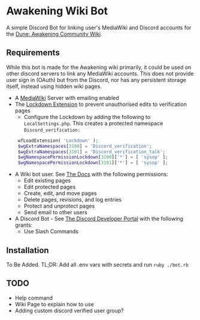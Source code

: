 # Awakening Wiki Bot

A simple Discord Bot for linking user's MediaWiki and Discord accounts for the [Dune: Awakening Community Wiki](https://awakening.wiki).

## Requirements

While this bot is made for the Awakening wiki primarily, it could be used on other discord servers to link any MediaWiki accounts.
This does not provide user sign in (OAuth) but from the Discord, nor has any persistent storage itself, instead using hidden wiki pages.
 
 * A [MediaWiki](https://www.mediawiki.org) Server with emailing enabled
 * The [Lockdown Extension](https://www.mediawiki.org/wiki/Extension:Lockdown) to prevent unauthorised edits to verification pages
   * Configure the Lockdown by adding the following to `LocalSettings.php`. This creates a protected namespace `Discord_verification:`
   ```php
    wfLoadExtension( 'Lockdown' );
    $wgExtraNamespaces[3100] = 'Discord_verification';
    $wgExtraNamespaces[3101] = 'Discord_verification_talk';
    $wgNamespacePermissionLockdown[3100]['*'] = [ 'sysop' ];
    $wgNamespacePermissionLockdown[3101]['*'] = [ 'sysop' ];
   ```
 * A Wiki bot user. See [The Docs](https://www.mediawiki.org/wiki/Manual:Bots) with the following permissions:
   * Edit existing pages
   * Edit protected pages
   * Create, edit, and move pages
   * Delete pages, revisions, and log entries
   * Protect and unprotect pages
   * Send email to other users
 * A Discord Bot - See [The Discord Developer Portal](https://discord.com/developers) with the following grants:
   * Use Slash Commands

## Installation

To Be Added. TL;DR: Add all .env vars with secrets and run `ruby ./bot.rb`

## TODO
 - Help command
 - Wiki Page to explain how to use
 - Adding custom discord verified user group?

